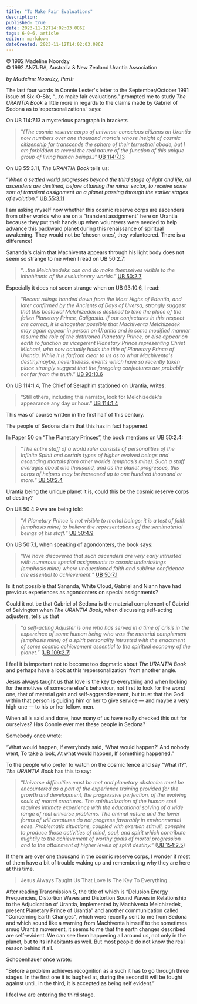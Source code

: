 ```yaml
---
title: "To Make Fair Evaluations"
description: 
published: true
date: 2023-11-12T14:02:03.086Z
tags: 6-0-6, article
editor: markdown
dateCreated: 2023-11-12T14:02:03.086Z
---
```


<p class="v-card v-sheet theme--light gray lighten-3 px-2 py-1">© 1992 Madeline Noordzy<br>© 1992 ANZURA, Australia & New Zealand Urantia Association</p>

_by Madeline Noordzy, Perth_

The last four words in Connie Lester's letter to the September/October 1991 issue of Six-O-Six, “...to make fair evaluations.” prompted me to study _The URANTIA Book_ a little more in regards to the claims made by Gabriel of Sedona as to ‘repersonalizations.’ says:

On UB 114:7.13 a mysterious paragraph in brackets

> “_(The cosmic reserve corps of universe-conscious citizens on Urantia now numbers over one thousand mortals whose insight of cosmic citizenship far transcends the sphere of their terrestrial abode, but I am forbidden to reveal the real nature of the function of this unique group of living human beings.)_” [UB 114:7.13](/en/The_Urantia_Book/114#p7_13)

On UB 55:3.11, _The URANTIA Book_ tells us:

“_When a settled world progresses beyond the third stage of light and life, all ascenders are destined, before attaining the minor sector, to receive some sort of transient assignment on a planet passing through the earlier stages of evolution._” [UB 55:3.11](/en/The_Urantia_Book/55#p3_11)

I am asking myself now whether this cosmic reserve corps are ascenders from other worlds who are on a “transient assignment” here on Urantia because they put their hands up when volunteers were needed to help advance this backward planet during this renaissance of spiritual awakening. They would not be ‘chosen ones’, they volunteered. There is a difference!

Sananda's claim that Machiventa appears through his light body does not seem so strange to me when I read on UB 50:2.7:

> “_...the Melchizedeks can and do make themselves visible to the inhabitants of the evolutionary worlds._” [UB 50:2.7](/en/The_Urantia_Book/50#p2_7)

Especially it does not seem strange when on UB 93:10.6, I read:

> “_Recent rulings handed down from the Most Highs of Edentia, and later confirmed by the Ancients of Days of Uversa, strongly suggest that this bestowal Melchizedek is destined to take the place of the fallen Planetary Prince, Caligastia. If our conjectures in this respect are correct, it is altogether possible that Machiventa Melchizedek may again appear in person on Urantia and in some modified manner resume the role of the dethroned Planetary Prince, or else appear on earth to function as vicegerent Planetary Prince representing Christ Michael, who now actually holds the title of Planetary Prince of Urantia. While it is farfrom clear to us as to what Machiventa's destinymaybe, nevertheless, events which have so recently taken place strongly suggest that the foregoing conjectures are probably not far from the truth._” [UB 93:10.6](/en/The_Urantia_Book/93#p10_6)

On UB 114:1.4, The Chief of Seraphim stationed on Urantia, writes:

> “Still others, including this narrator, look for Melchizedek's appearance any day or hour.” [UB 114:1.4](/en/The_Urantia_Book/114#p1_4)

This was of course written in the first half of this century.

The people of Sedona claim that this has in fact happened.

In Paper 50 on “The Planetary Princes”, the book mentions on UB 50:2.4:

> “_The entire staff of a world ruler consists of personalities of the Infinite Spinit and certain types of higher evolved beings and ascending mortals from other worlds (emphasis mine). Such a staff averages about one thousand, and as the planet progresses, this corps of helpers may be increased up to one hundred thousand or more._” [UB 50:2.4](/en/The_Urantia_Book/50#p2_4)

Urantia being the unique planet it is, could this be the cosmic reserve corps of destiny?

On UB 50:4.9 we are being told:

> “_A Planetary Prince is not visible to mortal beings: it is a test of faith (emphasis mine) to believe the representations of the semimaterial beings of his staff._” [UB 50:4.9](/en/The_Urantia_Book/50#p4_9)

On UB 50:7.1, when speaking of agondonters, the book says:

> “_We have discovered that such ascenders are very early intrusted with numerous special assignments to cosmic undertakings (emphasis mine) where unquestioned faith and sublime confidence are essential to achievement._” [UB 50:7.1](/en/The_Urantia_Book/50#p7_1)

Is it not possible that Sananda, White Cloud, Gabriel and Niann have had previous experiences as agondonters on special assignments?

Could it not be that Gabriel of Sedona is the material complement of Gabriel of Salvington when _The URANTIA Book_, when discussing self-acting adjusters, tells us that

> “_a self-acting Adjuster is one who has served in a time of crisis in the expereince of some human being who was the material complement (emphasis mine) of a spirit personality intrusted with the enactment of some cosmic achievement essential to the spiritual economy of the planet._” ([UB 109:2.7](/en/The_Urantia_Book/109#p2_7))

I feel it is important not to become too dogmatic about _The URANTIA Book_ and perhaps have a look at this ‘repersonalization’ from another angle.

Jesus always taught us that love is the key to everything and when looking for the motives of someone else's behaviour, not first to look for the worst one, that of material gain and self-aggrandizement, but trust that the God within that person is guiding him or her to give service — and maybe a very high one — to his or her fellow. men.

When all is said and done, how many of us have really checked this out for ourselves? Has Connie ever met these people in Sedona?

Somebody once wrote:

“What would happen, If everybody said, ‘What would happen?’ And nobody went, To take a look, At what would happen, If something happened.”

To the people who prefer to watch on the cosmic fence and say “What if?”, _The URANTIA Book_ has this to say:

> “_Universe difficulties must be met and planetary obstacles must be encountered as a part of the experience training provided for the growth and development, the progressive perfection, of the evolving souls of mortal creatures. The spiritualization of the human soul requires intimate experience with the educational solving of a wide range of real universe problems. The animal nature and the lower forms of will creatures do not progress favorably in environmental ease. Problematic situations, coupled with exertion stimuli, conspire to produce those activities of mind, soul, and spirit which contribute mightily to the achievement of worthy goals of mortal progression and to the attainment of higher levels of spirit destiny._” ([UB 154:2.5](/en/The_Urantia_Book/154#p2_5))

If there are over one thousand in the cosmic reserve corps, I wonder if most of them have a bit of trouble waking up and remembering why they are here at this time.

> Jesus Always Taught Us That Love Is The Key To Everything...

After reading Transmission S, the title of which is “Delusion Energy Frequencies, Distortion Waves and Distortion Sound Waves in Relationship to the Adjudication of Urantia, Implemented by Machiventa Melchizedek, present Planetary Prince of Urantia” and another communication called “Concerning Earth Changes”, which were recently sent to me from Sedona and which sound like a warning from Machiventa himself to the sometimes smug Urantia movement, it seems to me that the earth changes described are self-evident. We can see them happening all around us, not only in the planet, but to its inhabitants as well. But most people do not know the real reason behind it all.

Schopenhauer once wrote:

“Before a problem achieves recognition as a such it has to go through three stages. In the first one it is laughed at, during the second it will be fought against until, in the third, it is accepted as being self evident.”

I feel we are entering the third stage.